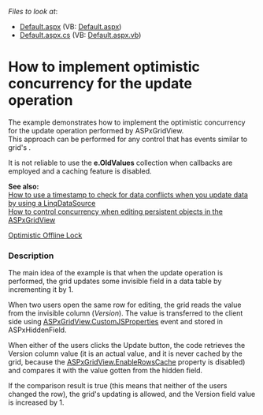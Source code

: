 <!-- default file list -->
*Files to look at*:

* [Default.aspx](./CS/WebSite/Default.aspx) (VB: [Default.aspx](./VB/WebSite/Default.aspx))
* [Default.aspx.cs](./CS/WebSite/Default.aspx.cs) (VB: [Default.aspx.vb](./VB/WebSite/Default.aspx.vb))
<!-- default file list end -->
# How to implement optimistic concurrency for the update operation


<p>The example demonstrates how to implement the optimistic concurrency for the update operation performed by ASPxGridView.<br />
This approach can be performed for any control that has events similar to grid's .</p><p>It is not reliable to use the <strong>e.OldValues</strong> collection when callbacks are employed and a caching feature is disabled.</p><p><strong>See also:</strong><br />
<a href="https://www.devexpress.com/Support/Center/p/E2168">How to use a timestamp to check for data conflicts when you update data by using a LinqDataSource</a><br />
<a href="https://www.devexpress.com/Support/Center/p/E2384">How to control concurrency when editing persistent objects in the ASPxGridView</a></p><p><a href="http://martinfowler.com/eaaCatalog/optimisticOfflineLock.html"><u>Optimistic Offline Lock</u></a></p>


<h3>Description</h3>

<p>The main idea of the example is that when the update operation is performed, the grid updates some invisible field in a data table by incrementing it by 1.</p><p>When two users open the same row for editing, the grid reads the value from the invisible column (<i>Version</i>). The value is transferred to the client side using <a href="http://documentation.devexpress.com/#AspNet/DevExpressWebASPxGridViewASPxGridView_CustomJSPropertiestopic"><u>ASPxGridView.CustomJSProperties</u></a> event and stored in ASPxHiddenField.</p><p>When either of the users clicks the Update button, the code retrieves the Version column value (it is an actual value, and it is never cached by the grid, because the <a href="http://documentation.devexpress.com/#AspNet/DevExpressWebASPxGridViewASPxGridView_EnableRowsCachetopic"><u>ASPxGridView.EnableRowsCache</u></a> property is disabled) and compares it with the value gotten from the hidden field.</p><p>If the comparison result is true (this means that neither of the users changed the row), the grid&#39;s updating is allowed, and the Version field value is increased by 1.</p>

<br/>


